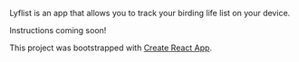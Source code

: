 Lyflist is an app that allows you to track your birding life list on your device.

Instructions coming soon!

This project was bootstrapped with [Create React App](https://github.com/facebookincubator/create-react-app).
